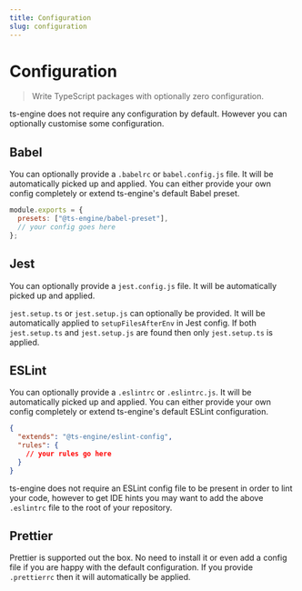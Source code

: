 ```yaml
---
title: Configuration
slug: configuration
---
```


# Configuration

> Write TypeScript packages with optionally zero configuration.

ts-engine does not require any configuration by default. However you can optionally customise some configuration.

## Babel

You can optionally provide a `.babelrc` or `babel.config.js` file. It will be automatically picked up and applied. You can either provide your own config completely or extend ts-engine's default Babel preset.

```js
module.exports = {
  presets: ["@ts-engine/babel-preset"],
  // your config goes here
};
```

## Jest

You can optionally provide a `jest.config.js` file. It will be automatically picked up and applied.

`jest.setup.ts` or `jest.setup.js` can optionally be provided. It will be automatically applied to `setupFilesAfterEnv` in Jest config. If both `jest.setup.ts` and `jest.setup.js` are found then only `jest.setup.ts` is applied.

## ESLint

You can optionally provide a `.eslintrc` or `.eslintrc.js`. It will be automatically picked up and applied. You can either provide your own config completely or extend ts-engine's default ESLint configuration.

```json
{
  "extends": "@ts-engine/eslint-config",
  "rules": {
    // your rules go here
  }
}
```

ts-engine does not require an ESLint config file to be present in order to lint your code, however to get IDE hints you may want to add the above `.eslintrc` file to the root of your repository.

## Prettier

Prettier is supported out the box. No need to install it or even add a config file if you are happy with the default configuration. If you provide `.prettierrc` then it will automatically be applied.
